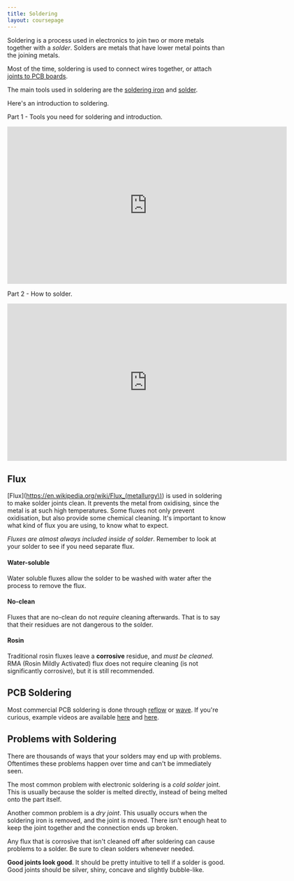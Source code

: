 ```yaml
---
title: Soldering
layout: coursepage
---
```


Soldering is a process used in electronics to join two or more metals together with a *solder*. Solders are metals that have lower metal points than the joining metals.

Most of the time, soldering is used to connect wires together, or attach [joints to PCB boards](http://store.curiousinventor.com/media/images/how_to_solder/joint_examples_good_DIP.jpg?1248414213).

The main tools used in soldering are the [soldering iron](https://en.wikipedia.org/wiki/Soldering_iron) and  [solder](http://en.wikipedia.org/wiki/Solder).

Here's an introduction to soldering. 

Part 1 - Tools you need for soldering and introduction.

<iframe width="640" height="360" src="https://www.youtube.com/embed/J5Sb21qbpEQ" frameborder="0" allowfullscreen></iframe>

Part 2 - How to solder.

<iframe width="640" height="360" src="https://www.youtube.com/embed/fYz5nIHH0iY" frameborder="0" allowfullscreen></iframe>

## Flux
[Flux](https://en.wikipedia.org/wiki/Flux_(metallurgy\)) is used in soldering to make solder joints clean. It prevents the metal from oxidising, since the metal is at such high temperatures. Some fluxes not only prevent oxidisation, but also provide some chemical cleaning. It's important to know what kind of flux you are using, to know what to expect.

*Fluxes are almost always included inside of solder*. Remember to look at your solder to see if you need separate flux.

#### Water-soluble
Water soluble fluxes allow the solder to be washed with water after the process to remove the flux.

#### No-clean
Fluxes that are no-clean do not *require* cleaning afterwards. That is to say that their residues are not dangerous to the solder.

#### Rosin
Traditional rosin fluxes leave a **corrosive** residue, and *must be cleaned*. RMA (Rosin Mildly Activated) flux does not require cleaning (is not significantly corrosive), but it is still recommended.

## PCB Soldering
Most commercial PCB soldering is done through [reflow](https://en.wikipedia.org/wiki/Reflow_soldering) or [wave](https://en.wikipedia.org/wiki/Wave_soldering). If you're curious, example videos are available [here](https://www.youtube.com/watch?v=gu0v8lfLcKg) and [here](https://www.youtube.com/watch?v=ntxIdJTygIE).

## Problems with Soldering
There are thousands of ways that your solders may end up with problems. Oftentimes these problems happen over time and can't be immediately seen.

The most common problem with electronic soldering is a *cold solder* joint. This is usually because the solder is melted directly, instead of being melted onto the part itself.

Another common problem is a *dry joint*. This usually occurs when the soldering iron is removed, and the joint is moved. There isn't enough heat to keep the joint together and the connection ends up broken.

Any flux that is corrosive that isn't cleaned off after soldering can cause problems to a solder. Be sure to clean solders whenever needed.

**Good joints look good**. It should be pretty intuitive to tell if a solder is good. Good joints should be silver, shiny, concave and slightly bubble-like.
